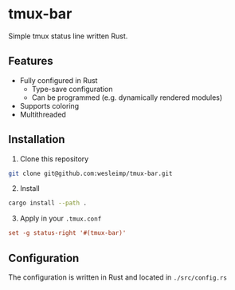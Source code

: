 # tmux-bar

Simple tmux status line written Rust.

## Features

- Fully configured in Rust
  - Type-save configuration
  - Can be programmed (e.g. dynamically rendered modules)
- Supports coloring
- Multithreaded

## Installation

1. Clone this repository

```bash
git clone git@github.com:wesleimp/tmux-bar.git
```

2. Install

```bash
cargo install --path .
```

3. Apply in your `.tmux.conf`

```conf
set -g status-right '#(tmux-bar)'
```

## Configuration

The configuration is written in Rust and located in `./src/config.rs`
